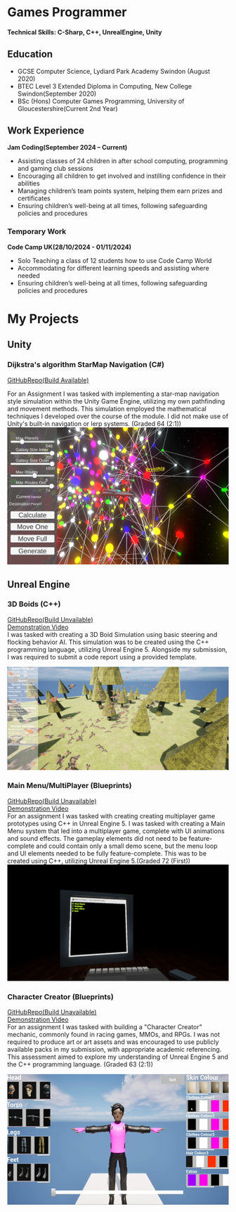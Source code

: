 # Games Programmer
#### Technical Skills: C-Sharp, C++, UnrealEngine, Unity

## Education
- GCSE Computer Science, Lydiard Park Academy Swindon (August 2020)
- BTEC Level 3 Extended Diploma in Computing, New College Swindon(September 2020)
- BSc (Hons) Computer Games Programming, University of Gloucestershire(Current 2nd Year)

## Work Experience
**Jam Coding(September 2024 – Current)**
- Assisting classes of 24 children in after school computing, programming and gaming club sessions 
- Encouraging all children to get involved and instilling confidence in their abilities
- Managing children’s team points system, helping them earn prizes and certificates 
- Ensuring children’s well-being at all times, following safeguarding policies and procedures 

### Temporary Work
**Code Camp UK(28/10/2024 - 01/11/2024)**
- Solo Teaching a class of 12 students how to use Code Camp World
- Accommodating for different learning speeds and assisting where needed
- Ensuring children’s well-being at all times, following safeguarding policies and procedures

# My Projects
## Unity
### Dijkstra's algorithm StarMap Navigation (C#)
[GitHubRepo(Build Available)](https://github.com/Dylsonator/ct4101-a2-star-map-navigation-simulation-DylanFliski-main)<br />

For an Assignment I was tasked with implementing a star-map navigation style simulation within the Unity Game Engine, utilizing my own pathfinding and movement methods. This simulation employed the mathematical techniques I developed over the course of the module. I did not make use of Unity's built-in navigation or lerp systems. (Graded 64 (2:1)) <br />
![StarMapNavigation](/Assets/IMG/StarmapNavigationDJikstras.png) <br />


## Unreal Engine
### 3D Boids (C++)
[GitHubRepo(Build Unvailable)](https://github.com/Dylsonator/ct5108-assignment-2-boids-DylanFliski)<br />
[Demonstration Video](https://youtu.be/hzgmNK61kY0) <br />
I was tasked with creating a 3D Boid Simulation using basic steering and flocking behavior AI. This simulation was to be created using the C++ programming language, utilizing Unreal Engine 5. Alongside my submission, I was required to submit a code report using a provided template.

![MainMenuImage](/Assets/IMG/Boids.png)

### Main Menu/MultiPlayer (Blueprints)
[GitHubRepo(Build Unavailable)](https://github.com/Dylsonator/ct5108-assignment-1-lobby-DylanFliski-main)<br />
[Demonstration Video](https://youtu.be/sBhJQO_rXos)<br />
For an assignment I was tasked with creating creating multiplayer game prototypes using C++ in Unreal Engine 5. I was tasked with creating a Main Menu system that led into a multiplayer game, complete with UI animations and sound effects. The gameplay elements did not need to be feature-complete and could contain only a small demo scene, but the menu loop and UI elements needed to be fully feature-complete. This was to be created using C++, utilizing Unreal Engine 5.(Graded 72 (First)) <br />
![MainMenuImage](/Assets/IMG/MainMenuPC.png) <br />

### Character Creator (Blueprints)
[GitHubRepo(Build Unavailable)](https://github.com/Dylsonator/ct4102-character-creator-DylanFliski-main)<br />
[Demonstration Video](https://youtu.be/kfbytZMiNyw)<br />
For an assignment I was tasked with building a "Character Creator" mechanic, commonly found in racing games, MMOs, and RPGs. I was not required to produce art or art assets and was encouraged to use publicly available packs in my submission, with appropriate academic referencing. This assessment aimed to explore my understanding of Unreal Engine 5 and the C++ programming language. (Graded 63 (2:1)) <br />

![MainMenuImage](/Assets/IMG/CharacterCreatorIMG.png)

